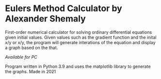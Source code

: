 # Eulers Method Calculator by Alexander Shemaly

First-order numerical calculator for solving ordinary differential equations given initial values.
Given values such as the gradient function and the inital x/y or  x/y, the program will generate interations of the equation and display a graph based on the that.

_Available for PC_

Program written in Python 3.9 and uses the matplotlib library to generate the graphs. Made in 2021
